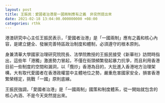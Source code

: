 ```yaml
---
layout: post
title: 王振民：愛國者治港是一國兩制應有之義　非突然提出來
date: 2021-02-18 13:04:00.000000000 +08:00
categories: rthk
---
```


港澳研究中心主任王振民表示，「愛國者治港」是「一國兩制」應有之義和核心內容，是建立健全、發展完善特區政治制度和體制，必須遵守的根本原則。

身兼清華大學國家治理研究院院長、法學院教授的王振民接受《新華社》訪問時指出，這些年「港獨」激進勢力冒起，不僅在街頭頻繁發起暴力抗爭，而且利用香港目前一些制度的空間和漏洞，以「攬炒」香港為目的，大批進入香港地方治理架構，大有取代愛國者在香港政權當中主體地位之勢，嚴重危害國家安全，損害香港繁榮穩定，挑戰「一國」原則底線。

王振民強調，「愛國者治港」是「一國兩制」國策和制度體系，從一開始就包含的核心內涵、不是今天突然提出來。
